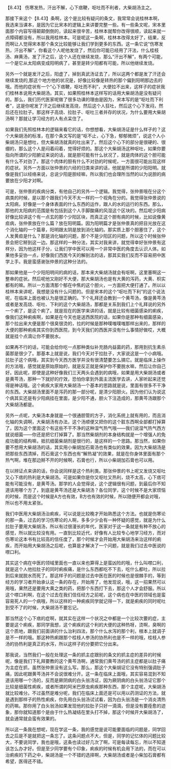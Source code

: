 【8.43】 伤寒发热，汗出不解，心下痞鞕，呕吐而不利者，大柴胡汤主之。

那接下来这个【8.43】条啊，这个是比较有疑问的条文，我常常会说桂林本啊，我选来当课本，是因为它比宋本的逻辑上来讲要完整一些。有一些条文呢，宋本里面那个内容写得颠颠倒倒的，读起来很辛苦，桂林本就帮你改得很顺，读起来就一点障碍都没有，所以我用桂林本。可是呢这一条啊，桂林本改得太好了，结果，反而啊让人觉得宋本那个条文比较能够让我们学到更多的东西。这一条它说“伤寒发热，汗出不解”，你看这个人呢他发烧了，然后你可能已经用了汗法，什么桂枝汤、麻黄汤，发了汗之后，这个人还在继续发烧，那么“汗出不解”，有两个可能，一个是它从太阳病变成阳明病了，甚至是转少阳都有可能，所以他继续发烧。

另外一个就是发汗之后，阳虚了，掉到真武汤证去了，所以这两个都是发了汗还会继续发烧的,那这个地方他的状况是，好像比较像是转热的那个偏到阳明那边去的哦。而他的症状有一个“心下痞鞕，呕吐而不利”，大便拉不出来，这样子的症状我们桂林本说用大柴胡汤。其实，如果照桂林本这样写的话用大柴胡汤是没有疑问的。那么，我们历代医家呢做了很多功课的理由是因为，宋本写的是“呕吐而下利者”，这是你呢发了汗之后继续发高烧，然后这个人狂吐，然后这个心下发闷，然后还在拉肚子。那这样子高烧、拉肚子、呕吐三者并存的状况，为什么要用大柴胡汤啊？那就让学习经方的人有点呆住了。

如果我们先照桂林本的逻辑来看它的话，你想想看，大柴胡汤证是什么样子的？这个大柴胡汤的标准，在那个条文写的是“呕不止，心下急，郁郁微烦”，说这个人小柴胡汤只是想吐，但大柴胡汤就真的吐出来了。然后这个心下的部分是很硬的、很绷的，那么这个人是闷着闷着，觉得好烦的。那这个大柴胡汤这种呕吐，如果你要指向所谓的少阳腑证来说的话，就是胆可能有什么状况了，就是肉体的这个胆可能有什么不对劲了。那这个肉体的胆有什么不对劲的时候呢，一方面很可能出现这样的症状。另外一方面以张仲景的六经的归类来讲的话，他就是所谓的少阳阳明。就像是我们以经络来说，总说少阳是胆经嘛，所以我们也会理所当然的以为说胆的病要放在少阳才对啊。

可是，张仲景的疾病分类，有他自己的另外一个逻辑。我觉得，张仲景哦在分这个病类的时候，是以那个跟我们今天不太一样的一个视角在分的。我觉得张仲景说的太阳病，好像是一个身体表面的什么东西的运作，跟人的水的运行的东西。那么，那他的太阳病的范围是有包括到这个人手脚酸痛的风湿这个区块的。然后呢少阳病好像比较讲这个有一点玄的那个少阳区块，而真正这个胆有病的时候，比如说像黄疸病，张仲景放在什么篇？放在阳明篇。因为阳明篇才是张仲景真的把目光放在这个消化轴的一个篇章，阳明跟太阴是放到消化轴的。那实质上那个胆塞住了，这个人发黄疸是什么？那是消化轴的问题，那个不是少阳区的问题，所以这个时候张仲景会把它掰到这一边。那这样的一种分法，其实对我来讲，就觉得幸好张仲景有这样分，因为他这样子分，让我们学中医可以用一个非常中医的角度去认识人体。如果他多妥协一点，好像我们西医今天的解剖法的话，那其实我们反而不容易把中医学上手。我是蛮感谢张仲景的这种分法的。

那如果他是一个少阳阳明间的病的话，那本来大柴胡汤就会有呕啊，这里塞啊这一整串的症状。然后呢他又刚好不大便，那大柴胡汤也是有大黄的泻药，大黄、枳实都有的嘛。所以一方面清那个郁在中焦的这个胆火，一方面把大便打通了。所以以桂林本来讲呢，我想是没有什么问题的。但是宋本的这个“呕吐而下利”的这个说法呢，在临床上面也被认为是很正确的。下个礼拜还会教到一个黄芩汤，像是黄芩汤或者是发高烧、呕吐、下利的这个大柴胡汤，那都是关系到我们上个礼拜说的另外一个痢了，是这个痢了。就是现在的医学来讲的话，就是比较有细菌感染的痢疾，像我们这种痢疾啊，如果是在今天也是送西医院的话，如果你是那种有细菌感染，那个拉出来大便是那个很臭很烫的，拉的时候是那种噗嗤噗嗤那样出来的，那样的大便的那种痢疾其实你到西医院，到今天我们的西医并没有什么事情好做哎，大概就是挂个点滴让你不要脱水。

如果再不行的话，可能会给你吃一点那种类似补充肠内益菌的药，那用到抗生素杀菌那是很少了。那基本上就是说，我们今天对于拉肚子，大家说这是一个小病哦。拉肚子这个病哦，其实到今天西方医学并没有很清楚要怎么搞它。就是临床上操作的方法哦，感觉就是原始原始的，就是反正就是保护你不要脱水嘛，然后让你自己好。因此呢，即使是这种好像我们三天两头会遇到的病哦，如果是用大柴胡汤或者是黄芩汤，那种一下就好的疗效，恐怕你拿到外面主流医学去讲，人家听起来还觉得是神话哦。这个痢疾大家用大柴胡汤一个基本的思路就是说，里面有很多不干净的东西。大柴胡汤里面不是泻药的那一部分呢，是清少阳胆火。因为他们认为说这个病其实还是有少阳病挂在里面，是少阳不通，胆火下注造成的，那黄芩汤跟那个大柴胡汤都是。

另外一点呢，大柴汤本身就是一个很通胆管的方子，消化系统上就有用的，而且消化轴的失调啊，大柴胡汤有办法，这个汤顺便又把你的这个脏东西啊全部都打掉算了。因为这个里面这个有这些不干不净的这种湿气热气哦——我们说湿气热气西方就说细菌——你还是把它打掉算了。那当然柴胡剂的本身结构就是一个增强人的免疫功能的结构嘛，抵抗细菌柴胡剂是很行的，是这样的一个思路。那当然，如果你要不想用大柴胡汤的话，其实用小柴胡加石膏汤也有类似的效果。因为大柴胡汤是把那些东西清掉，而石膏这个东西也有“解热凝”的效果，就是在你身体里面有那个热气啊，堆在那边掰不开的时候啊，石膏也行，所以小柴胡加石膏也可以用。

在以辨证点来讲的话，你会说同样是这个热利类。那张仲景的书上呢又发烧又呕吐又心下痞的热利是大柴胡汤。可是如果你是你又呕吐又热利，烧不太高，心下痞可能有可能没有，是黄芩汤。那学的人会觉得说，这个逻辑很有问题，到最后你不知道该用哪个方了，到底是黄芩汤还是大柴胡汤？各位同学，这个时候不是大家烦恼的时候，而是这个时候是A方也有效，B方也有效的时候，所以随便开都会对哦，所以也不用太紧张。

我们中医用大柴胡汤治痢疾，可以说是比较晚才开始熟悉这个方法。也就是伤寒论的那一条，过去的学习伤寒论的人啊，多多少少会有一种怀疑的感觉，就是为什么拉肚子要用大柴胡汤，所以有过很漫长的年代，医家对于这一条就是有种不放心的感觉，所以就比较没有用。一直到比较近代，好像有人比较专心地学习经方，而对伤寒论这本书有比较高的信任度了，那个时候才会开始用大柴胡汤来治这样的痢疾，而开始用大柴胡汤之后呢，也算是才解决了一个问题，就是我们过去中医说的噤口利。

其实这个病在中医的领域里面也一直以来也算得上是蛮凶险的哦，什么叫噤口利，就是这个人他拉肚子的同时痢疾痛，是什么东西都吃不下去，吃什么都吐，所以拉到后来就脱水而死了。那这样子的问题是过去中医在医的时候也是很棘手的，等到经方的学习者开始承认这一条的存在，开始用了，他发现说，哦，这一招果然可以用哦，果然还是要用大黄之类的药，把那个东西打下去，那这个人才会舒服。所以这个噤口利啊，在这个过去在我们信任经方之前呢，这个病也在中医的领域也是蛮容易死人的一个病哦，所以这样的一种痢疾同学就记得一下，就是痢疾的同时呢吐到受不了的时候，大柴胡汤不要忘记。

那当然这个心下痞的症啊，就其实在这样一个状况之中都是一个比较次要的症，主要是这个痢疾，那同学我想，这个痢疾的这个利的大便的这种热呀，烫啊，臭啊的这个质地，跟我们前面讲的什么治利四法，那个什么水泻的那个利，根本上就调子是不一样的哦。那这种热痢跟那个桂枝人参汤的协热利也是不一样的哦，桂枝人参汤的协热利是真正的水泻，所以这样子的分要把它分出来。

那我说，当然我们一般在处理这一条的抓主症跟别的条文的抓主症的差异的时候呢，像是我们下礼拜要教的这个黄芩汤啊，通常我们黄芩汤的抓主症都是以肚子痛为主症在抓，虽然张仲景没有这么写。那么，那这个大柴胡证它没有特别强调肚子痛，因此呢跟黄芩汤并不会说很难分开。这一条在临床上面哦，其实容易混到不知道该用哪一个汤的，反而是厥阴病的白头翁汤证，因为厥阴病的白头翁汤证它那个比较是细菌性痢疾，或者所谓的阿米巴原虫痢疾那种东西，那个主症呢，大柴胡汤就比较难分。不过虽然是难分呢，我们在临床上面还是可以用以药测证的方法，就是遇到那样子的热性痢疾，你先用白头翁汤试试看，因为白头翁汤是一个消炎清热的药嘛。那你用了白头翁汤如果发现他的拉肚子只好一滴滴，但是没有要痊愈的迹象，那你就知道那个是由于什么热凝结在里头打不掉，那这个时候开大柴胡汤了，就会通常就会蛮有效果的。

所以这一条我在想呢，现在学这一条，我的感觉是说可能要面临的问题是，同学回去之后是不是就把这一条忘了。这条问题点不大，但是，同学的记忆体的问题比较大，不要说同学，我也是哦，这条也读过好几次了啊，可是每读每忘，所以不知道该怎么办才好。但是至少同学要有个印象，痢疾的时候有机会用下法的，而在可以治痢疾的下药之中，柴胡汤是一个不错的选择啊，大柴胡汤或者是小柴加石膏都有希望，医得还不错。
